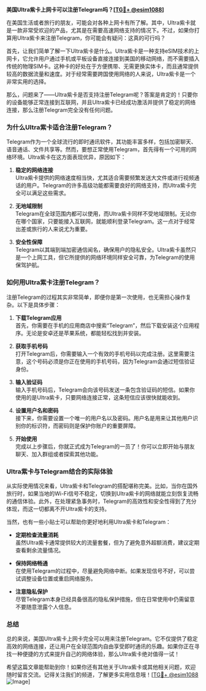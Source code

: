**美国Ultra紫卡上网卡可以注册Telegram吗？[[TG💪+ @esim1088](https://t.me/s/esim1088)]**

在美国生活或者旅行的朋友，可能会对各种上网卡有所了解。其中，Ultra紫卡就是一款非常受欢迎的产品，尤其是在需要高速网络支持的情况下。不过，如果你打算用Ultra紫卡来注册Telegram，你可能会有疑问：这真的可行吗？

首先，让我们简单了解一下Ultra紫卡是什么。Ultra紫卡是一种支持eSIM技术的上网卡，它允许用户通过手机或平板设备直接连接到美国的移动网络，而不需要插入传统的物理SIM卡。这种卡的好处在于方便携带、无需更换实体卡，而且通常提供较高的数据流量和速度。对于经常需要跨国使用网络的人来说，Ultra紫卡是一个非常实用的选择。

那么，问题来了——Ultra紫卡是否支持注册Telegram呢？答案是肯定的！只要你的设备能够正常连接到互联网，并且Ultra紫卡已经成功激活并提供了稳定的网络连接，那么注册Telegram完全没有任何问题。

### **为什么Ultra紫卡适合注册Telegram？**

Telegram作为一个全球流行的即时通讯软件，其功能丰富多样，包括加密聊天、语音通话、文件共享等。然而，要想正常使用Telegram，首先得有一个可用的网络环境。Ultra紫卡在这方面表现优异，原因如下：

1. **稳定的网络连接**  
   Ultra紫卡提供的网络速度相当快，尤其适合需要频繁发送大文件或进行视频通话的用户。Telegram的许多高级功能都需要良好的网络支持，而Ultra紫卡完全可以满足这些需求。

2. **无地域限制**  
   Telegram在全球范围内都可以使用，而Ultra紫卡同样不受地域限制。无论你在哪个国家，只要能接入互联网，就能顺利登录Telegram。这一点对于经常出差或旅行的人来说尤为重要。

3. **安全性保障**  
   Telegram以其端到端加密通信闻名，确保用户的隐私安全。Ultra紫卡虽然只是一个上网工具，但它所提供的网络环境同样安全可靠，为Telegram的使用保驾护航。

### **如何用Ultra紫卡注册Telegram？**

注册Telegram的过程其实非常简单，即便你是第一次使用，也无需担心操作复杂。以下是具体步骤：

1. **下载Telegram应用**  
   首先，你需要在手机的应用商店中搜索“Telegram”，然后下载安装这个应用程序。无论是安卓还是苹果系统，都能轻松找到并安装。

2. **获取手机号码**  
   打开Telegram后，你需要输入一个有效的手机号码以完成注册。这里需要注意，这个号码必须是你正在使用的手机号码，因为Telegram会通过短信验证身份。

3. **输入验证码**  
   输入手机号码后，Telegram会向该号码发送一条包含验证码的短信。如果你使用的是Ultra紫卡，只要网络连接正常，这条短信应该很快就能收到。

4. **设置用户名和密码**  
   接下来，你需要设置一个唯一的用户名以及密码。用户名是用来让其他用户识别你的标识符，而密码则是保护你账户的重要屏障。

5. **开始使用**  
   完成以上步骤后，你就正式成为Telegram的一员了！你可以立即开始与朋友聊天、加入群组或者探索其他功能。

### **Ultra紫卡与Telegram结合的实际体验**

从实际使用情况来看，Ultra紫卡和Telegram的搭配堪称完美。比如，当你在国外旅行时，如果当地的Wi-Fi信号不稳定，切换到Ultra紫卡的网络就能立刻恢复流畅的通信体验。此外，在处理紧急事务时，Telegram的高效性和安全性得到了充分体现，而这一切都离不开Ultra紫卡的支持。

当然，也有一些小贴士可以帮助你更好地利用Ultra紫卡和Telegram：

- **定期检查流量消耗**  
   虽然Ultra紫卡通常提供较大的流量套餐，但为了避免意外超额消费，建议定期查看剩余流量情况。

- **保持网络畅通**  
   在使用Telegram的过程中，尽量避免网络中断。如果发现信号不好，可以尝试调整设备位置或重启网络服务。

- **注意隐私保护**  
   尽管Telegram本身已经具备很高的隐私保护措施，但在日常使用中仍需留意不要随意泄露个人信息。

### **总结**

总的来说，美国Ultra紫卡上网卡完全可以用来注册Telegram。它不仅提供了稳定高效的网络连接，还让用户在全球范围内自由享受即时通讯的乐趣。如果你正在寻找一种便捷的方式来提升自己的网络体验，那么Ultra紫卡绝对值得一试！

希望这篇文章能帮助到你！如果你还有其他关于Ultra紫卡或其他相关问题，欢迎随时留言交流。记得关注我们的频道，了解更多实用信息哦！[[TG💪+ @esim1088](https://t.me/s/esim1088) ![Image](https://i.postimg.cc/4NQfJmqS/Snipaste-2025-05-13-00-14-12.png)]